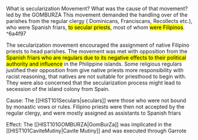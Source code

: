 What is secularization Movement? What was the cause of that movement?
led by the GOMBURZA
This movement demanded the handling over of the parishes from the regular clergy ( Dominicans, Franciscans, Recollects etc.), who were Spanish friars, <mark class="hltr-lightblue">to secular priests</mark>, most of whom <mark class="hltr-lightblue">were Filipinos</mark>. ^6a4f97

The secularization movement encouraged the assignment of native Filipino priests to head parishes. The movement was met with opposition from the <mark class="hltr-lightblue">Spanish friars who are regulars due to its negative effects to their political authority and influence</mark> in the Philippine islands. Some religious regulars justified their opposition from give native priests more responsibility with racist reasoning, that natives are not suitable for priesthood to begin with. They were also concerned that the secularization process might lead to secession of the island colony from Spain.

Cause:
The [[HIST101Seculars|seculars]] were those who were not bound by monastic vows or rules.
Filipino priests were then not accepted by the regular clergy, and were mostly assigned as assistants to Spanish friars

Effect:
The [[HIST101GOMBURZA|GomBurZa]] was implicated in the [[HIST101CaviteMutiny|Cavite Mutiny]] and was executed through Garrote